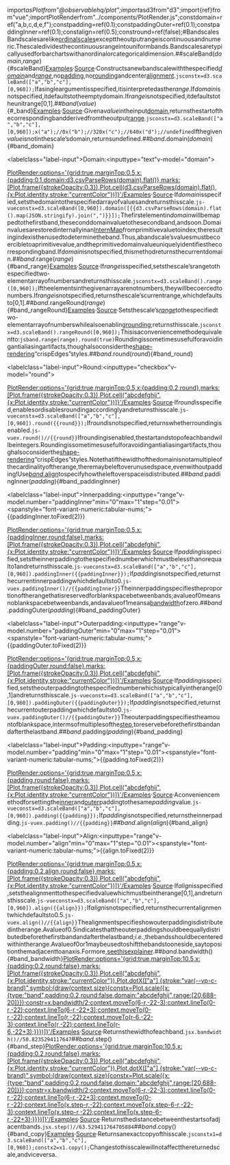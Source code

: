 <scriptsetup>import*asPlotfrom"@observablehq/plot";import*asd3from"d3";import{ref}from"vue";importPlotRenderfrom"../components/PlotRender.js";constdomain=ref("a,b,c,d,e,f");constpadding=ref(0.1);constpaddingOuter=ref(0.1);constpaddingInner=ref(0.1);constalign=ref(0.5);constround=ref(false);</script>#BandscalesBandscalesarelike[ordinalscales](./ordinal.md)excepttheoutputrangeiscontinuousandnumeric.Thescaledividesthecontinuousrangeintouniformbands.Bandscalesaretypicallyusedforbarchartswithanordinalorcategoricaldimension.##scaleBand(*domain*,*range*){#scaleBand}[Examples](https://observablehq.com/@d3/d3-scaleband)·[Source](https://github.com/d3/d3-scale/blob/main/src/band.js)·Constructsanewbandscalewiththespecified[*domain*](#band_domain)and[*range*](#band_range),no[padding](#band_padding),no[rounding](#band_round)andcenter[alignment](#band_align).```jsconstx=d3.scaleBand(["a","b","c"],[0,960]);```Ifasingleargumentisspecified,itisinterpretedasthe*range*.If*domain*isnotspecified,itdefaultstotheemptydomain.If*range*isnotspecified,itdefaultstotheunitrange[0,1].##*band*(*value*){#_band}[Examples](https://observablehq.com/@d3/d3-scaleband)·[Source](https://github.com/d3/d3-scale/blob/main/src/band.js)·Givena*value*intheinput[domain](#band_domain),returnsthestartofthecorrespondingbandderivedfromtheoutput[range](#band_range).```jsconstx=d3.scaleBand(["a","b","c"],[0,960]);x("a");//0x("b");//320x("c");//640x("d");//undefined```Ifthegiven*value*isnotinthescale’sdomain,returnsundefined.##*band*.domain(*domain*){#band_domain}<p><labelclass="label-input">Domain:<inputtype="text"v-model="domain"></label></p><PlotRender:options='{grid:true,marginTop:0.5,x:{padding:0.1,domain:d3.csvParseRows(domain).flat()},marks:[Plot.frame({strokeOpacity:0.3}),Plot.cell(d3.csvParseRows(domain).flat(),{x:Plot.identity,stroke:"currentColor"})]}'/>[Examples](https://observablehq.com/@d3/d3-scaleband)·[Source](https://github.com/d3/d3-scale/blob/main/src/band.js)·If*domain*isspecified,setsthedomaintothespecifiedarrayofvaluesandreturnsthisscale.```js-vueconstx=d3.scaleBand([0,960]).domain([{{d3.csvParseRows(domain).flat().map(JSON.stringify).join(",")}}]);```Thefirstelementin*domain*willbemappedtothefirstband,theseconddomainvaluetothesecondband,andsoon.Domainvaluesarestoredinternallyinan[InternMap](../d3-array/intern.md)fromprimitivevaluetoindex;theresultingindexisthenusedtodeterminetheband.Thus,abandscale’svaluesmustbecoercibletoaprimitivevalue,andtheprimitivedomainvalueuniquelyidentifiesthecorrespondingband.If*domain*isnotspecified,thismethodreturnsthecurrentdomain.##*band*.range(*range*){#band_range}[Examples](https://observablehq.com/@d3/d3-scaleband)·[Source](https://github.com/d3/d3-scale/blob/main/src/band.js)·If*range*isspecified,setsthescale’srangetothespecifiedtwo-elementarrayofnumbersandreturnsthisscale.```jsconstx=d3.scaleBand().range([0,960]);```Iftheelementsinthegivenarrayarenotnumbers,theywillbecoercedtonumbers.If*range*isnotspecified,returnsthescale’scurrentrange,whichdefaultsto[0,1].##*band*.rangeRound(*range*){#band_rangeRound}[Examples](https://observablehq.com/@d3/d3-scaleband)·[Source](https://github.com/d3/d3-scale/blob/main/src/band.js)·Setsthescale’s[*range*](#band_range)tothespecifiedtwo-elementarrayofnumberswhilealsoenabling[rounding](#band_round);returnsthisscale.```jsconstx=d3.scaleBand().rangeRound([0,960]);```Thisisaconveniencemethodequivalentto:```jsband.range(range).round(true)```Roundingissometimesusefulforavoidingantialiasingartifacts,thoughalsoconsiderthe[shape-rendering](https://developer.mozilla.org/en-US/docs/Web/SVG/Attribute/shape-rendering)“crispEdges”styles.##*band*.round(*round*){#band_round}<p><labelclass="label-input">Round:<inputtype="checkbox"v-model="round"></label></p><PlotRender:options='{grid:true,marginTop:0.5,x:{padding:0.2,round},marks:[Plot.frame({strokeOpacity:0.3}),Plot.cell("abcdefghij",{x:Plot.identity,stroke:"currentColor"})]}'/>[Examples](https://observablehq.com/@d3/d3-scaleband)·[Source](https://github.com/d3/d3-scale/blob/main/src/band.js)·If*round*isspecified,enablesordisablesroundingaccordinglyandreturnsthisscale.```js-vueconstx=d3.scaleBand(["a","b","c"],[0,960]).round({{round}});```If*round*isnotspecified,returnswhetherroundingisenabled.```js-vuex.round()//{{round}}```Ifroundingisenabled,thestartandstopofeachbandwillbeintegers.Roundingissometimesusefulforavoidingantialiasingartifacts,thoughalsoconsiderthe[shape-rendering](https://developer.mozilla.org/en-US/docs/Web/SVG/Attribute/shape-rendering)“crispEdges”styles.Notethatifthewidthofthedomainisnotamultipleofthecardinalityoftherange,theremaybeleftoverunusedspace,evenwithoutpadding!Use[*band*.align](#band_align)tospecifyhowtheleftoverspaceisdistributed.##*band*.paddingInner(*padding*){#band_paddingInner}<p><labelclass="label-input"><span>Innerpadding:</span><inputtype="range"v-model.number="paddingInner"min="0"max="1"step="0.01"><spanstyle="font-variant-numeric:tabular-nums;">{{paddingInner.toFixed(2)}}</span></label></p><PlotRender:options='{grid:true,marginTop:0.5,x:{paddingInner,round:false},marks:[Plot.frame({strokeOpacity:0.3}),Plot.cell("abcdefghij",{x:Plot.identity,stroke:"currentColor"})]}'/>[Examples](https://observablehq.com/@d3/d3-scaleband)·[Source](https://github.com/d3/d3-scale/blob/main/src/band.js)·If*padding*isspecified,setstheinnerpaddingtothespecifiednumberwhichmustbelessthanorequalto1andreturnsthisscale.```js-vueconstx=d3.scaleBand(["a","b","c"],[0,960]).paddingInner({{paddingInner}});```If*padding*isnotspecified,returnsthecurrentinnerpaddingwhichdefaultsto0.```js-vuex.paddingInner()//{{paddingInner}}```Theinnerpaddingspecifiestheproportionoftherangethatisreservedforblankspacebetweenbands;avalueof0meansnoblankspacebetweenbands,andavalueof1meansa[bandwidth](#band_bandwidth)ofzero.##*band*.paddingOuter(*padding*){#band_paddingOuter}<p><labelclass="label-input"><span>Outerpadding:</span><inputtype="range"v-model.number="paddingOuter"min="0"max="1"step="0.01"><spanstyle="font-variant-numeric:tabular-nums;">{{paddingOuter.toFixed(2)}}</span></label></p><PlotRender:options='{grid:true,marginTop:0.5,x:{paddingOuter,round:false},marks:[Plot.frame({strokeOpacity:0.3}),Plot.cell("abcdefghij",{x:Plot.identity,stroke:"currentColor"})]}'/>[Examples](https://observablehq.com/@d3/d3-scaleband)·[Source](https://github.com/d3/d3-scale/blob/main/src/band.js)·If*padding*isspecified,setstheouterpaddingtothespecifiednumberwhichistypicallyintherange[0,1]andreturnsthisscale.```js-vueconstx=d3.scaleBand(["a","b","c"],[0,960]).paddingOuter({{paddingOuter}});```If*padding*isnotspecified,returnsthecurrentouterpaddingwhichdefaultsto0.```js-vuex.paddingOuter()//{{paddingOuter}}```Theouterpaddingspecifiestheamountofblankspace,intermsofmultiplesofthe[step](#band_step),toreservebeforethefirstbandandafterthelastband.##*band*.padding(*padding*){#band_padding}<p><labelclass="label-input"><span>Padding:</span><inputtype="range"v-model.number="padding"min="0"max="1"step="0.01"><spanstyle="font-variant-numeric:tabular-nums;">{{padding.toFixed(2)}}</span></label></p><PlotRender:options='{grid:true,marginTop:0.5,x:{padding,round:false},marks:[Plot.frame({strokeOpacity:0.3}),Plot.cell("abcdefghij",{x:Plot.identity,stroke:"currentColor"})]}'/>[Examples](https://observablehq.com/@d3/d3-scaleband)·[Source](https://github.com/d3/d3-scale/blob/main/src/band.js)·Aconveniencemethodforsettingthe[inner](#band_paddingInner)and[outer](#band_paddingOuter)paddingtothesame*padding*value.```js-vueconstx=d3.scaleBand(["a","b","c"],[0,960]).padding({{padding}});```If*padding*isnotspecified,returnstheinnerpadding.```js-vuex.padding()//{{padding}}```##*band*.align(*align*){#band_align}<p><labelclass="label-input"><span>Align:</span><inputtype="range"v-model.number="align"min="0"max="1"step="0.01"><spanstyle="font-variant-numeric:tabular-nums;">{{align.toFixed(2)}}</span></label></p><PlotRender:options='{grid:true,marginTop:0.5,x:{padding:0.2,align,round:false},marks:[Plot.frame({strokeOpacity:0.3}),Plot.cell("abcdefghij",{x:Plot.identity,stroke:"currentColor"})]}'/>[Examples](https://observablehq.com/@d3/d3-scaleband)·[Source](https://github.com/d3/d3-scale/blob/main/src/band.js)·If*align*isspecified,setsthealignmenttothespecifiedvaluewhichmustbeintherange[0,1],andreturnsthisscale.```js-vueconstx=d3.scaleBand(["a","b","c"],[0,960]).align({{align}});```If*align*isnotspecified,returnsthecurrentalignmentwhichdefaultsto0.5.```js-vuex.align()//{{align}}```Thealignmentspecifieshowouterpaddingisdistributedintherange.Avalueof0.5indicatesthattheouterpaddingshouldbeequallydistributedbeforethefirstbandandafterthelastband;*i.e.*,thebandsshouldbecenteredwithintherange.Avalueof0or1maybeusedtoshiftthebandstooneside,saytopositionthemadjacenttoanaxis.Formore,[seethisexplainer](https://observablehq.com/@d3/band-align).##*band*.bandwidth(){#band_bandwidth}<PlotRender:options='{grid:true,marginTop:10.5,x:{padding:0.2,round:false},marks:[Plot.frame({strokeOpacity:0.3}),Plot.cell("abcdefghij",{x:Plot.identity,stroke:"currentColor"}),Plot.dotX(["a"],{stroke:"var(--vp-c-brand)",symbol:{draw(context,size){constx=Plot.scale({x:{type:"band",padding:0.2,round:false,domain:"abcdefghij",range:[20,688-20]}});constr=x.bandwidth/2;context.moveTo(6-r,-22-3);context.lineTo(0-r,-22);context.lineTo(6-r,-22+3);context.moveTo(0-r,-22);context.lineTo(r,-22);context.moveTo(r-6,-22-3);context.lineTo(r,-22);context.lineTo(r-6,-22+3);}}})]}'/>[Examples](https://observablehq.com/@d3/d3-scaleband)·[Source](https://github.com/d3/d3-scale/blob/main/src/band.js)·Returnsthewidthofeachband.```jsx.bandwidth()//50.8235294117647```##*band*.step(){#band_step}<PlotRender:options='{grid:true,marginTop:10.5,x:{padding:0.2,round:false},marks:[Plot.frame({strokeOpacity:0.3}),Plot.cell("abcdefghij",{x:Plot.identity,stroke:"currentColor"}),Plot.dotX(["a"],{stroke:"var(--vp-c-brand)",symbol:{draw(context,size){constx=Plot.scale({x:{type:"band",padding:0.2,round:false,domain:"abcdefghij",range:[20,688-20]}});constr=x.bandwidth/2;context.moveTo(6-r,-22-3);context.lineTo(0-r,-22);context.lineTo(6-r,-22+3);context.moveTo(0-r,-22);context.lineTo(x.step-r,-22);context.moveTo(x.step-6-r,-22-3);context.lineTo(x.step-r,-22);context.lineTo(x.step-6-r,-22+3);}}})]}'/>[Examples](https://observablehq.com/@d3/d3-scaleband)·[Source](https://github.com/d3/d3-scale/blob/main/src/band.js)·Returnsthedistancebetweenthestartsofadjacentbands.```jsx.step()//63.529411764705884```##*band*.copy(){#band_copy}[Examples](https://observablehq.com/@d3/d3-scaleband)·[Source](https://github.com/d3/d3-scale/blob/main/src/band.js)·Returnsanexactcopyofthisscale.```jsconstx1=d3.scaleBand(["a","b","c"],[0,960]);constx2=x1.copy();```Changestothisscalewillnotaffectthereturnedscale,andviceversa.